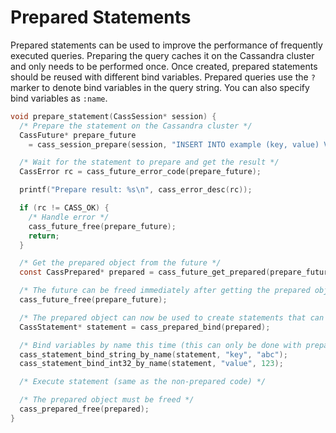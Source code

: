 # Prepared Statements

Prepared statements can be used to improve the performance of frequently executed queries. Preparing the query caches it on the Cassandra cluster and only needs to be performed once. Once created, prepared statements should be reused with different bind variables. Prepared queries use the `?` marker to denote bind variables in the query string. You can also specify bind variables as `:name`.

```c
void prepare_statement(CassSession* session) {
  /* Prepare the statement on the Cassandra cluster */
  CassFuture* prepare_future
    = cass_session_prepare(session, "INSERT INTO example (key, value) VALUES (?, ?)");

  /* Wait for the statement to prepare and get the result */
  CassError rc = cass_future_error_code(prepare_future);

  printf("Prepare result: %s\n", cass_error_desc(rc));

  if (rc != CASS_OK) {
    /* Handle error */
    cass_future_free(prepare_future);
    return;
  }

  /* Get the prepared object from the future */
  const CassPrepared* prepared = cass_future_get_prepared(prepare_future);

  /* The future can be freed immediately after getting the prepared object */
  cass_future_free(prepare_future);

  /* The prepared object can now be used to create statements that can be executed */
  CassStatement* statement = cass_prepared_bind(prepared);

  /* Bind variables by name this time (this can only be done with prepared statements)*/
  cass_statement_bind_string_by_name(statement, "key", "abc");
  cass_statement_bind_int32_by_name(statement, "value", 123);

  /* Execute statement (same as the non-prepared code) */

  /* The prepared object must be freed */
  cass_prepared_free(prepared);
}
```
